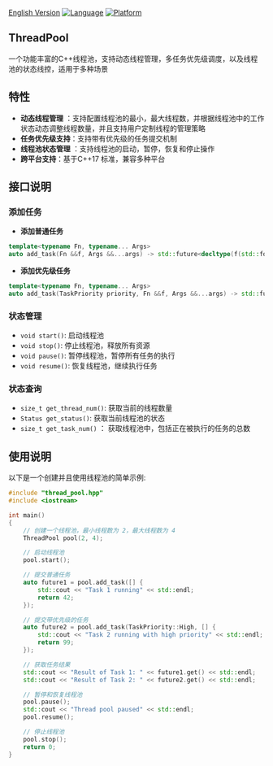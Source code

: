 [English Version](README.md)
[![Language](https://img.shields.io/badge/language-c++-red.svg)](https://en.cppreference.com/)
[![Platform](https://img.shields.io/badge/platform-linux%20%7C%20macos%20%7C%20windows-lightgrey.svg)](https://img.shields.io/badge/platform-linux%20%7C%20macos20%7C%20windows-lightgrey.svg)

## ThreadPool
一个功能丰富的C++线程池，支持动态线程管理，多任务优先级调度，以及线程池的状态线控，适用于多种场景

## **特性**
- **动态线程管理** ：支持配置线程池的最小，最大线程数，并根据线程池中的工作状态动态调整线程数量，并且支持用户定制线程的管理策略
- **任务优先级支持**：支持带有优先级的任务提交机制
- **线程池状态管理** ：支持线程池的启动，暂停，恢复和停止操作
- **跨平台支持**：基于C++17 标准，兼容多种平台

## **接口说明**

### 添加任务
- **添加普通任务**
```C++
template<typename Fn, typename... Args>
auto add_task(Fn &&f, Args &&...args) -> std::future<decltype(f(std::forward<Args>(args)...))>;
```
- **添加优先级任务**
```C++
template<typename Fn, typename... Args>
auto add_task(TaskPriority priority, Fn &&f, Args &&...args) -> std::future<decltype(f(std::forward<Args>(args)...))>;
```
### 状态管理
- `void start()`: 启动线程池
- `void stop()`: 停止线程池，释放所有资源
- `void pause()`: 暂停线程池，暂停所有任务的执行
- `void resume()`: 恢复线程池，继续执行任务
### 状态查询
- `size_t get_thread_num()`: 获取当前的线程数量
- `Status get_status()`: 获取当前线程池的状态
- `size_t get_task_num()` ： 获取线程池中，包括正在被执行的任务的总数

## 使用说明

以下是一个创建并且使用线程池的简单示例:
```c++
#include "thread_pool.hpp"
#include <iostream>

int main() 
{
    // 创建一个线程池，最小线程数为 2，最大线程数为 4
    ThreadPool pool(2, 4);

    // 启动线程池
    pool.start();

    // 提交普通任务
    auto future1 = pool.add_task([] {
        std::cout << "Task 1 running" << std::endl;
        return 42;
    });

    // 提交带优先级的任务
    auto future2 = pool.add_task(TaskPriority::High, [] {
        std::cout << "Task 2 running with high priority" << std::endl;
        return 99;
    });

    // 获取任务结果
    std::cout << "Result of Task 1: " << future1.get() << std::endl;
    std::cout << "Result of Task 2: " << future2.get() << std::endl;

    // 暂停和恢复线程池
    pool.pause();
    std::cout << "Thread pool paused" << std::endl;
    pool.resume();

    // 停止线程池
    pool.stop();
    return 0;
}
```

